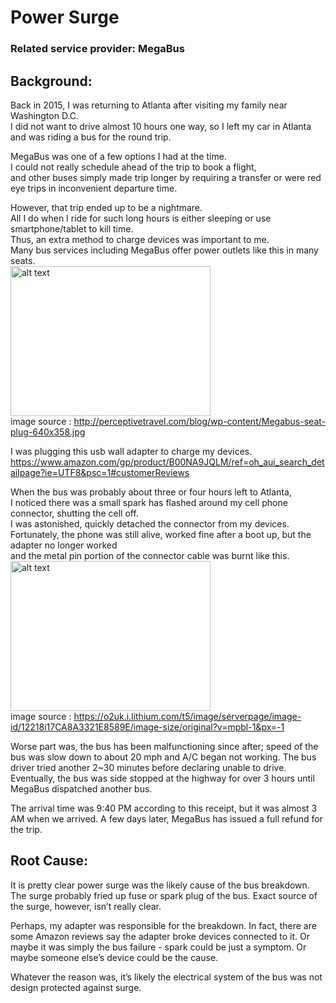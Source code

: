 # Power Surge
### Related service provider: MegaBus  
## Background:
Back in 2015, I was returning to Atlanta after visiting my family near Washington D.C.  
I did not want to drive almost 10 hours one way, so I left my car in Atlanta and was riding a bus for the round trip.  

MegaBus was one of a few options I had at the time.  
I could not really schedule ahead of the trip to book a flight,  
and other buses simply made trip longer by requiring a transfer or were red eye trips in inconvenient departure time.  

However, that trip ended up to be a nightmare.  
All I do when I ride for such long hours is either sleeping or use smartphone/tablet to kill time.  
Thus, an extra method to charge devices was important to me.  
Many bus services including MegaBus offer power outlets like this in many seats.  
  <img src="http://perceptivetravel.com/blog/wp-content/Megabus-seat-plug-640x358.jpg" alt="alt text" width="320" height="240">  
image source : http://perceptivetravel.com/blog/wp-content/Megabus-seat-plug-640x358.jpg

I was plugging this usb wall adapter to charge my devices.
https://www.amazon.com/gp/product/B00NA9JQLM/ref=oh_aui_search_detailpage?ie=UTF8&psc=1#customerReviews

When the bus was probably about three or four hours left to Atlanta,  
I noticed there was a small spark has flashed around my cell phone connector, shutting the cell off.  
I was astonished, quickly detached the connector from my devices.  
Fortunately, the phone was still alive, worked fine after a boot up, but the adapter no longer worked  
and the metal pin portion of the connector cable was burnt like this.  
  <img src="https://o2uk.i.lithium.com/t5/image/serverpage/image-id/12218i17CA8A3321E8589E/image-size/original?v=mpbl-1&px=-1" alt="alt text" width="320" height="240">  
image source : https://o2uk.i.lithium.com/t5/image/serverpage/image-id/12218i17CA8A3321E8589E/image-size/original?v=mpbl-1&px=-1

Worse part was, the bus has been malfunctioning since after; 
speed of the bus was slow down to about 20 mph and A/C began not working.
The bus driver tried another 2~30 minutes before declaring unable to drive.
Eventually, the bus was side stopped at the highway for over 3 hours until MegaBus dispatched another bus.

The arrival time was 9:40 PM according to this receipt, but it was almost 3 AM when we arrived.
A few days later, MegaBus has issued a full refund for the trip.

## Root Cause:
It is pretty clear power surge was the likely cause of the bus breakdown.  
The surge probably fried up fuse or spark plug of the bus. 
Exact source of the surge, however, isn’t really clear.  

Perhaps, my adapter was responsible for the breakdown.
In fact, there are some Amazon reviews say the adapter broke devices connected to it.
Or maybe it was simply the bus failure - spark could be just a symptom.
Or maybe someone else’s device could be the cause.

Whatever the reason was, it’s likely the electrical system of the bus was not design protected against surge.
